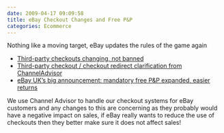 ```yaml
---
date: 2009-04-17 09:09:58
title: eBay Checkout Changes and Free P&P
categories: Ecommerce
---
```


Nothing like a moving target, eBay updates the rules of the game again

* [Third-party checkouts changing, not banned](http://www.tamebay.com/2009/04/third-party-checkouts-changing-not-banned.html)
* [Third-party checkout / checkout redirect clarification from ChannelAdvisor](http://ebaystrategies.blogs.com/ebay_strategies/2009/04/thirdparty-checkout-checkout-redirect-clarification.html)
* [eBay UK’s big announcement: mandatory free P&P expanded, easier returns](http://www.tamebay.com/2009/04/ebay-uks-big-announcement-mandatory-free-pp-expanded-easier-returns.html)

We use Channel Advisor to handle our checkout systems for eBay customers and any changes to this are concerning as they probably would have a negative impact on sales, if eBay really wants to reduce the use of checkouts then they better make sure it does not affect sales!
